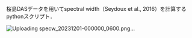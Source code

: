 桜島DASデータを用いてspectral width（Seydoux et al., 2016）を計算するpythonスクリプト．

![Uploading specw_20231201-000000_0600.png…]()
